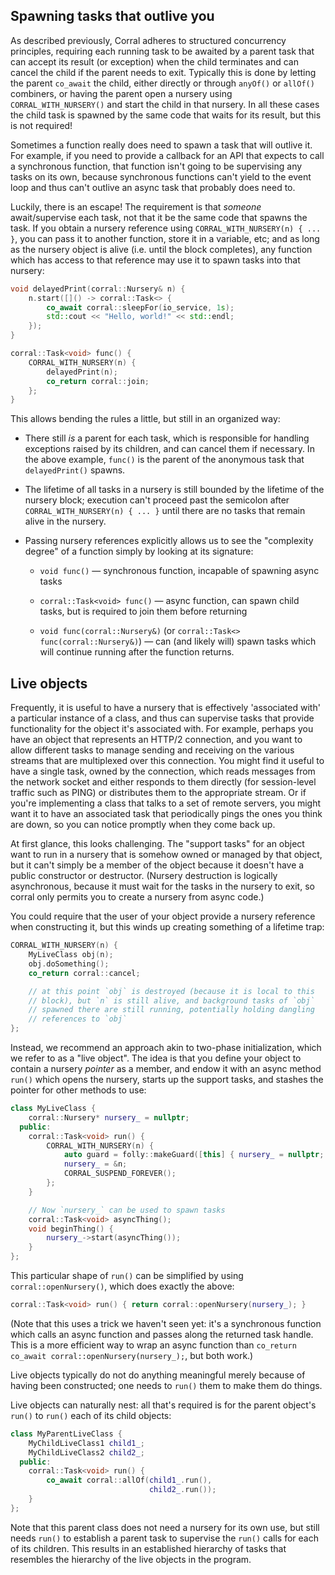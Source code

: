 ## Spawning tasks that outlive you

As described previously, Corral adheres to structured concurrency
principles, requiring each running task to be awaited by a parent task
that can accept its result (or exception) when the child terminates
and can cancel the child if the parent needs to exit.  Typically this
is done by letting the parent `co_await` the child, either directly or
through `anyOf()` or `allOf()` combiners, or having the parent open a
nursery using `CORRAL_WITH_NURSERY()` and start the child in that
nursery. In all these cases the child task is spawned by the same code
that waits for its result, but this is not required!

Sometimes a function really does need to spawn a task that will outlive it.
For example, if you need to provide a callback for an API that expects to
call a synchronous function, that function isn't going to be supervising any
tasks on its own, because synchronous functions can't yield to the event loop
and thus can't outlive an async task that probably does need to.

Luckily, there is an escape! The requirement is that _someone_
await/supervise each task, not that it be the same code that spawns
the task. If you obtain a nursery reference using
`CORRAL_WITH_NURSERY(n) { ... }`, you can pass it to another function,
store it in a variable, etc; and as long as the nursery object is
alive (i.e. until the block completes), any function which has access
to that reference may use it to spawn tasks into that nursery:

```cpp
void delayedPrint(corral::Nursery& n) {
    n.start([]() -> corral::Task<> {
        co_await corral::sleepFor(io_service, 1s);
        std::cout << "Hello, world!" << std::endl;
    });
}

corral::Task<void> func() {
    CORRAL_WITH_NURSERY(n) {
        delayedPrint(n);
        co_return corral::join;
    };
}
```

This allows bending the rules a little, but still in an organized way:

* There still _is_ a parent for each task, which is responsible for
  handling exceptions raised by its children, and can cancel them if
  necessary. In the above example, `func()` is the parent of the
  anonymous task that `delayedPrint()` spawns.

* The lifetime of all tasks in a nursery is still bounded by the lifetime
  of the nursery block; execution can't proceed past the semicolon after
  `CORRAL_WITH_NURSERY(n) { ... }` until there are no tasks that remain
  alive in the nursery.

* Passing nursery references explicitly allows us to see the "complexity
  degree" of a function simply by looking at its signature:

    * `void func()` — synchronous function, incapable of spawning async tasks

    * `corral::Task<void> func()` — async function, can spawn
      child tasks, but is required to join them before returning

    * `void func(corral::Nursery&)` (or `corral::Task<> func(corral::Nursery&)`) —
      can (and likely will) spawn tasks which will continue running
      after the function returns.

## Live objects

Frequently, it is useful to have a nursery that is effectively 'associated
with' a particular instance of a class, and thus can supervise tasks that
provide functionality for the object it's associated with. For example,
perhaps you have an object that represents an HTTP/2 connection, and you
want to allow different tasks to manage sending and receiving on the various
streams that are multiplexed over this connection. You might find it useful
to have a single task, owned by the connection, which reads messages from the
network socket and either responds to them directly (for session-level
traffic such as PING) or distributes them to the appropriate stream. Or if
you're implementing a class that talks to a set of remote servers, you might
want it to have an associated task that periodically pings the ones you think
are down, so you can notice promptly when they come back up.

At first glance, this looks challenging. The "support tasks" for an
object want to run in a nursery that is somehow owned or managed by
that object, but it can't simply be a member of the object because it
doesn't have a public constructor or destructor. (Nursery destruction
is logically asynchronous, because it must wait for the tasks in the
nursery to exit, so corral only permits you to create a nursery from
async code.)

You could require that the user of your object provide a nursery
reference when constructing it, but this winds up creating something
of a lifetime trap:

```cpp
CORRAL_WITH_NURSERY(n) {
    MyLiveClass obj(n);
    obj.doSomething();
    co_return corral::cancel;

    // at this point `obj` is destroyed (because it is local to this
    // block), but `n` is still alive, and background tasks of `obj`
    // spawned there are still running, potentially holding dangling
    // references to `obj`
};
```

Instead, we recommend an approach akin to two-phase initialization,
which we refer to as a "live object". The idea is that you define your
object to contain a nursery *pointer* as a member, and endow it with
an async method `run()` which opens the nursery, starts up the support
tasks, and stashes the pointer for other methods to use:

```cpp
class MyLiveClass {
    corral::Nursery* nursery_ = nullptr;
  public:
    corral::Task<void> run() {
        CORRAL_WITH_NURSERY(n) {
            auto guard = folly::makeGuard([this] { nursery_ = nullptr; });
            nursery_ = &n;
            CORRAL_SUSPEND_FOREVER();
        };
    }

    // Now `nursery_` can be used to spawn tasks
    corral::Task<void> asyncThing();
    void beginThing() {
        nursery_->start(asyncThing());
    }
};
```

This particular shape of `run()` can be simplified by using
`corral::openNursery()`, which does exactly the above:

```cpp
corral::Task<void> run() { return corral::openNursery(nursery_); }
```

(Note that this uses a trick we haven't seen yet: it's a synchronous
function which calls an async function and passes along the returned
task handle. This is a more efficient way to wrap an async function
than `co_return co_await corral::openNursery(nursery_);`, but both
work.)

Live objects typically do not do anything meaningful merely because
of having been constructed; one needs to `run()` them to make them
do things.

Live objects can naturally nest: all that's required is for the parent
object's `run()` to `run()` each of its child objects:

```cpp
class MyParentLiveClass {
    MyChildLiveClass1 child1_;
    MyChildLiveClass2 child2_;
  public:
    corral::Task<void> run() {
        co_await corral::allOf(child1_.run(),
                               child2_.run());
    }
};
```

Note that this parent class does not need a nursery for its own use,
but still needs `run()` to establish a parent task to supervise the `run()`
calls for each of its children. This results in an established hierarchy
of tasks that resembles the hierarchy of the live objects in the program.
